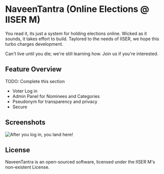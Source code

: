 # NaveenTantra (Online Elections @ IISER M)

You read it, its just a system for holding elections online. Wicked as it sounds, it takes effort to build. Taylored to the needs of IISER, we hope this turbo charges development.

Can't live until you die; we're still learning how. Join us if you're interested.

## Feature Overview

TODO: Complete this section

- Voter Log in
- Admin Panel for Nominees and Categories
- Pseudonym for transparency and privacy 
- Secure

## Screenshots
![After you log in, you land here!](https://raw.github.com/IISERM/elections/master/screenshots/latest.png "Voting Page")

## License

NaveenTantra is an open-sourced software, licensed under the IISER M's non-existent License.